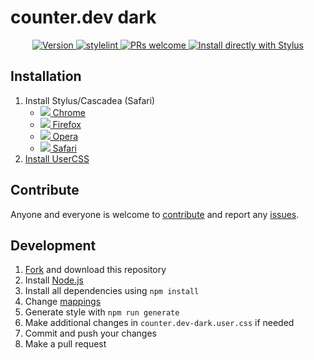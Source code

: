 # counter.dev dark

<p align="center">
  <a href="https://github.com/VChet/counter.dev-dark/tags">
    <img src="https://img.shields.io/github/tag/VChet/counter.dev-dark.svg?label=version" alt="Version">
  </a>
  <a href="https://github.com/VChet/counter.dev-dark/actions/workflows/lint.yml">
    <img src="https://github.com/VChet/counter.dev-dark/actions/workflows/lint.yml/badge.svg" alt="stylelint">
  </a>
  <a href="http://makeapullrequest.com">
    <img src="https://img.shields.io/badge/PRs-welcome-brightgreen.svg" alt="PRs welcome">
  </a>
  <a href="https://github.com/VChet/counter.dev-dark/raw/master/counter.dev-dark.user.css">
    <img src="https://img.shields.io/badge/Install%20with-Stylus-00adad.svg" alt="Install directly with Stylus">
  </a>
</p>

## Installation

1. Install Stylus/Cascadea (Safari)
   - [<img src="https://raw.githubusercontent.com/alrra/browser-logos/master/src/chrome/chrome_16x16.png" /> Chrome](https://chrome.google.com/webstore/detail/stylus/clngdbkpkpeebahjckkjfobafhncgmne)
   - [<img src="https://raw.githubusercontent.com/alrra/browser-logos/master/src/firefox/firefox_16x16.png" /> Firefox](https://addons.mozilla.org/en-US/firefox/addon/styl-us/)
   - [<img src="https://raw.githubusercontent.com/alrra/browser-logos/master/src/opera/opera_16x16.png" /> Opera](https://addons.opera.com/en-gb/extensions/details/stylus/)
   - [<img src="https://raw.githubusercontent.com/alrra/browser-logos/master/src/safari/safari_16x16.png" /> Safari](https://cascadea.app/)
1. [Install UserCSS](https://github.com/VChet/counter.dev-dark/raw/master/counter.dev-dark.user.css)

## Contribute

Anyone and everyone is welcome to [contribute](https://github.com/VChet/counter.dev-dark/pulls) and report any [issues](https://github.com/VChet/counter.dev-dark/issues).

## Development

1. [Fork](https://github.com/VChet/counter.dev-dark/fork) and download this repository
1. Install [Node.js](https://nodejs.org/)
1. Install all dependencies using `npm install`
1. Change [mappings](generate.js)
1. Generate style with `npm run generate`
1. Make additional changes in `counter.dev-dark.user.css` if needed
1. Commit and push your changes
1. Make a pull request
